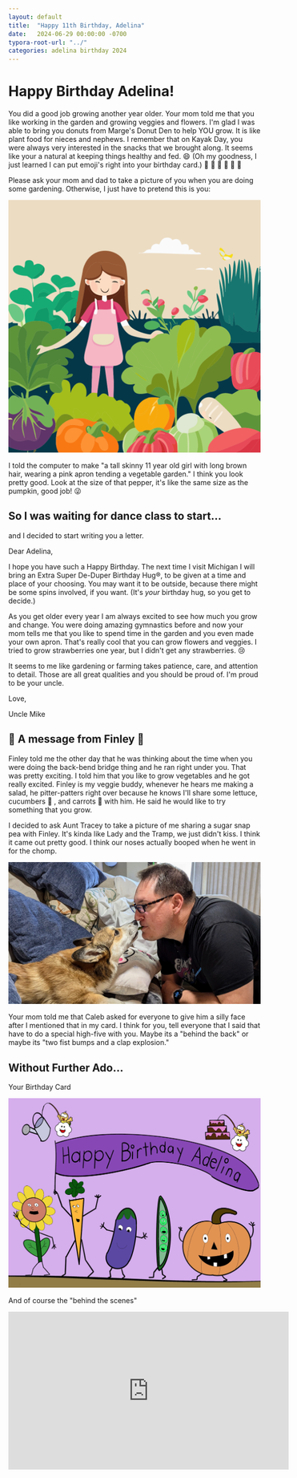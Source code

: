 ```yaml
---
layout: default
title:  "Happy 11th Birthday, Adelina"
date:   2024-06-29 00:00:00 -0700
typora-root-url: "../"
categories: adelina birthday 2024
---
```


# Happy Birthday Adelina!

You did a good job growing another year older.  Your mom told me that you like working in the garden and growing veggies and flowers.  I'm glad I was able to bring you donuts from Marge's Donut Den to help YOU grow.  It is like plant food for nieces and nephews.  I remember that on Kayak Day, you were always very interested in the snacks that we brought along.  It seems like your a natural at keeping things healthy and fed. :smile: (Oh my goodness, I just learned I can put emoji's right into your birthday card.) :cherry_blossom: :tulip: :rose: :hibiscus: :blossom: :bouquet: 

Please ask your mom and dad to take a picture of you when you are doing some gardening.  Otherwise, I just have to pretend this is you:

![](/../../../assets/2024-06-30-adelina-2024/2024-bday-adelina-garden-ai.svg)



I told the computer to make "a tall skinny 11 year old girl with long brown hair, wearing a pink apron tending a vegetable garden."  I think you look pretty good.  Look at the size of that pepper, it's like the same size as the pumpkin, good job! :stuck_out_tongue_winking_eye:



## So I was waiting for dance class to start...

and I decided to start writing you a letter.



Dear Adelina,

I hope you have such a Happy Birthday.  The next time I visit Michigan I will bring an Extra Super De-Duper Birthday Hug®, to be given at a time and place of your choosing.  You may want it to be outside, because there might be some spins involved, if you want. (It's *your* birthday hug, so you get to decide.)

As you get older every year I am always excited to see how much you grow and change.  You were doing amazing gymnastics before and now your mom tells me that you like to spend time in the garden and you even made your own apron.  That's really cool that you can grow flowers and veggies.  I tried to grow strawberries one year, but I didn't get any strawberries. :cry:

It seems to me like gardening or farming takes patience, care, and attention to detail.  Those are all great qualities and you should be proud of.  I'm proud to be your uncle.

Love,

Uncle Mike



## :feet: A message from Finley :feet:

Finley told me the other day that he was thinking about the time when you were doing the back-bend bridge thing and he ran right under you.  That was pretty exciting.  I told him that you like to grow vegetables and he got really excited.  Finley is my veggie buddy, whenever he hears me making a salad, he pitter-patters right over because he knows I'll share some lettuce, cucumbers :cucumber: , and carrots :carrot: with him.  He said he would like to try something that you grow.  

I decided to ask Aunt Tracey to take a picture of me sharing a sugar snap pea with Finley.  It's kinda like Lady and the Tramp, we just didn't kiss.  I think it came out pretty good.  I think our noses actually booped when he went in for the chomp.

![](/../../../assets/2024-06-30-adelina-2024/veggie-buddy.jpg)



Your mom told me that Caleb asked for everyone to give him a silly face after I mentioned that in my card.  I think for you, tell everyone that I said that have to do a special high-five with you.  Maybe its a "behind the back" or maybe its "two fist bumps and a clap explosion."  



## Without Further Ado...

Your Birthday Card

![IMG_0157](/../../../assets/2024-06-30-adelina-2024/card.png)



And of course the "behind the scenes"

<iframe width="560" height="315" src="https://www.youtube.com/embed/FoxSg6I39VI?si=NOsBQvArhCBd7nbp" title="YouTube video player" frameborder="0" allow="accelerometer; autoplay; clipboard-write; encrypted-media; gyroscope; picture-in-picture; web-share" referrerpolicy="strict-origin-when-cross-origin" allowfullscreen></iframe>
